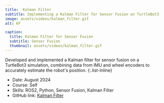 ```yaml
---
title:  Kalman Filter
subtitle: Implementing a Kalman Filter for Sensor Fusion on TurtleBot3
image: assets/videos/kalman_filter.gif
alt: KF

caption:
  title: Kalman Filter for Sensor Fusion 
  subtitle: Sensor Fusion
  thumbnail: assets/videos/kalman_filter.gif
---
```

Developed and implemented a Kalman filter for sensor fusion on a TurtleBot3 simulation, combining data from IMU and wheel encoders to accurately estimate the robot's position.
{:.list-inline}
- Date: August 2024
- Course: Self
- Skills: ROS2, Python, Sensor Fusion, Kalman Filter
- GitHub link: [Kalman Filter](https://github.com/adityaaspat/Robotics/tree/main/kalman_filter)
  
